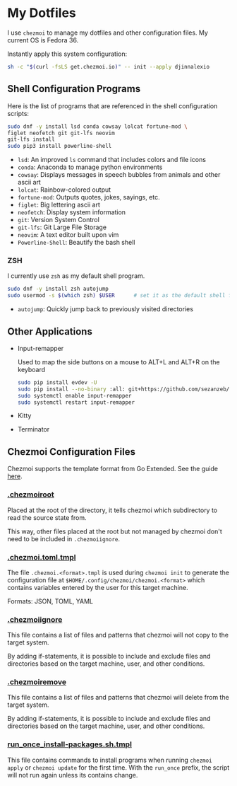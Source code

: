 # My Dotfiles

I use `chezmoi` to manage my dotfiles and other configuration files. My current OS is Fedora 36.

Instantly apply this system configuration:

```bash
sh -c "$(curl -fsLS get.chezmoi.io)" -- init --apply djinnalexio
```

## Shell Configuration Programs

Here is the list of programs that are referenced in the shell configuration scripts:

```sh
sudo dnf -y install lsd conda cowsay lolcat fortune-mod \
figlet neofetch git git-lfs neovim
git-lfs install
sudo pip3 install powerline-shell
```

* `lsd`: An improved `ls` command that includes colors and file icons
* `conda`: Anaconda to manage python environments
* `cowsay`: Displays messages in speech bubbles from animals and other ascii art
* `lolcat`: Rainbow-colored output
* `fortune-mod`: Outputs quotes, jokes, sayings, etc.
* `figlet`: Big lettering ascii art
* `neofetch`: Display system information
* `git`: Version System Control
* `git-lfs`: Git Large File Storage
* `neovim`: A text editor built upon vim
* `Powerline-Shell`: Beautify the bash shell

### ZSH

I currently use `zsh` as my default shell program.

````sh
sudo dnf -y install zsh autojump
sudo usermod -s $(which zsh) $USER      # set it as the default shell for the current user
````

* `autojump`: Quickly jump back to previously visited directories

## Other Applications

* Input-remapper

    Used to map the side buttons on a mouse to ALT+L and ALT+R on the keyboard

    ```bash
    sudo pip install evdev -U
    sudo pip install --no-binary :all: git+https://github.com/sezanzeb/input-remapper.git
    sudo systemctl enable input-remapper
    sudo systemctl restart input-remapper
    ```

* Kitty
* Terminator

## Chezmoi Configuration Files

Chezmoi supports the template format from Go Extended.
See the guide [here](https://www.chezmoi.io/user-guide/templating/).

### [.chezmoiroot](https://www.chezmoi.io/user-guide/advanced/customize-your-source-directory/)

Placed at the root of the directory, it tells chezmoi which subdirectory to read the source state from.

This way, other files placed at the root but not managed by chezmoi don't need to be included in `.chezmoiignore`.

### [.chezmoi.toml.tmpl](https://www.chezmoi.io/docs/reference/#chezmoiignore)

The file `.chezmoi.<format>.tmpl` is used during `chezmoi init` to generate the configuration file at
`$HOME/.config/chezmoi/chezmoi.<format>` which contains variables entered by the user for this target machine.

Formats: JSON, TOML, YAML

### [.chezmoiignore](https://www.chezmoi.io/user-guide/manage-machine-to-machine-differences/#ignore-files-or-a-directory-on-different-machines)

This file contains a list of files and patterns that chezmoi will not copy to the target system.

By adding if-statements, it is possible to include and exclude files and directories based on the target machine,
user, and other conditions.

### [.chezmoiremove](https://www.chezmoi.io/user-guide/manage-different-types-of-file/#ensure-that-a-target-is-removed)

This file contains a list of files and patterns that chezmoi will delete from the target system.

By adding if-statements, it is possible to include and exclude files and directories based on the target machine,
user, and other conditions.

### [run_once_install-packages.sh.tmpl](https://www.chezmoi.io/user-guide/use-scripts-to-perform-actions/#install-packages-with-scripts)

This file contains commands to install programs when running `chezmoi apply` or `chezmoi update` for the first time. With the `run_once` prefix, the script will not run again unless its contains change.

